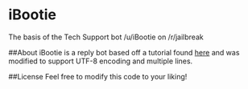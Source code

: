 # iBootie
The basis of the Tech Support bot /u/iBootie on /r/jailbreak

##About
iBootie is a reply bot based off a tutorial found [here](http://pythonforengineers.com/build-a-reddit-bot-part-2-reply-to-posts/) and was modified to support UTF-8 encoding and multiple lines.

##License
Feel free to modify this code to your liking!
